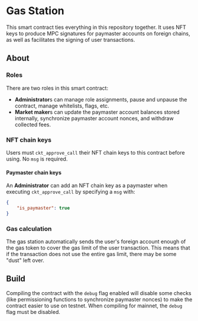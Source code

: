 # Gas Station

This smart contract ties everything in this repository together. It uses NFT keys to produce MPC signatures for paymaster accounts on foreign chains, as well as facilitates the signing of user transactions.

## About

### Roles

There are two roles in this smart contract:

- **Administrator**s can manage role assignments, pause and unpause the contract, manage whitelists, flags, etc.
- **Market maker**s can update the paymaster account balances stored internally, synchronize paymaster account nonces, and withdraw collected fees.

### NFT chain keys

Users must `ckt_approve_call` their NFT chain keys to this contract before using. No `msg` is required.

#### Paymaster chain keys

An **Administrator** can add an NFT chain key as a paymaster when executing `ckt_approve_call` by specifying a `msg` with:

```json
{
    "is_paymaster": true
}
```

### Gas calculation

The gas station automatically sends the user's foreign account enough of the gas token to cover the gas limit of the user transaction. This means that if the transaction does not use the entire gas limit, there may be some "dust" left over.

## Build

Compiling the contract with the `debug` flag enabled will disable some checks (like permissioning functions to synchronize paymaster nonces) to make the contract easier to use on testnet. When compiling for mainnet, the `debug` flag must be disabled.
